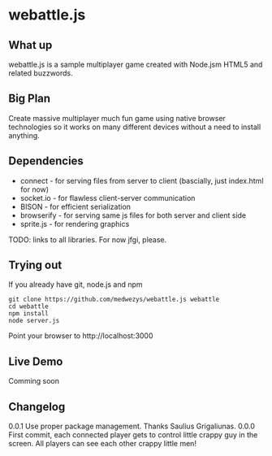 # webattle.js

## What up

webattle.js is a sample multiplayer game created with Node.jsm HTML5 and related buzzwords.

## Big Plan

Create massive multiplayer much fun game using native browser technologies so it works on many different devices without a need to install anything.

## Dependencies

* connect - for serving files from server to client (bascially, just index.html for now)
* socket.io - for flawless client-server communication 
* BISON - for efficient serialization
* browserify - for serving same js files for both server and client side
* sprite.js - for rendering graphics

TODO: links to all libraries. For now jfgi, please.

## Trying out

If you already have git, node.js and npm

    git clone https://github.com/medwezys/webattle.js webattle
    cd webattle
    npm install
    node server.js

Point your browser to http://localhost:3000 

## Live Demo

Comming soon

## Changelog

0.0.1 Use proper package management. Thanks Saulius Grigaliunas.
0.0.0 First commit, each connected player gets to control little crappy guy in the screen. All players can see each other crappy little men!

